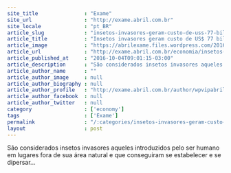 ```yaml
---
site_title               : "Exame"
site_url                 : "http://exame.abril.com.br"
site_locale              : "pt_BR"
article_slug             : "insetos-invasores-geram-custo-de-uss-77-bilhoes-anuais"
article_title            : "Insetos invasores geram custo de US$ 77 bilhões anuais"
article_image            : "https://abrilexame.files.wordpress.com/2016/10/size_960_16_9_millho-china.jpg?quality=70&strip=all&w=960"
article_url              : "http://exame.abril.com.br/economia/insetos-invasores-custam-ao-homem-us-77-bilhoes-anuais/"
article_published_at     : "2016-10-04T09:01:15-03:00"
article_description      : "São considerados insetos invasores aqueles introduzidos pelo ser humano em lugares fora de sua área natural e que conseguiram se estabelecer e se dipersar..."
article_author_name      : ""
article_author_image     : null
article_author_biography : null
article_author_profile   : "http://exame.abril.com.br/author/wpvipabril/"
article_author_facebook  : null
article_author_twitter   : null
category                 : ['economy']
tags                     : ['Exame']
permalink                : "/:categories/insetos-invasores-geram-custo-de-uss-77-bilhoes-anuais/"
layout                   : post
---
```


São considerados insetos invasores aqueles introduzidos pelo ser humano em lugares fora de sua área natural e que conseguiram se estabelecer e se dipersar...
